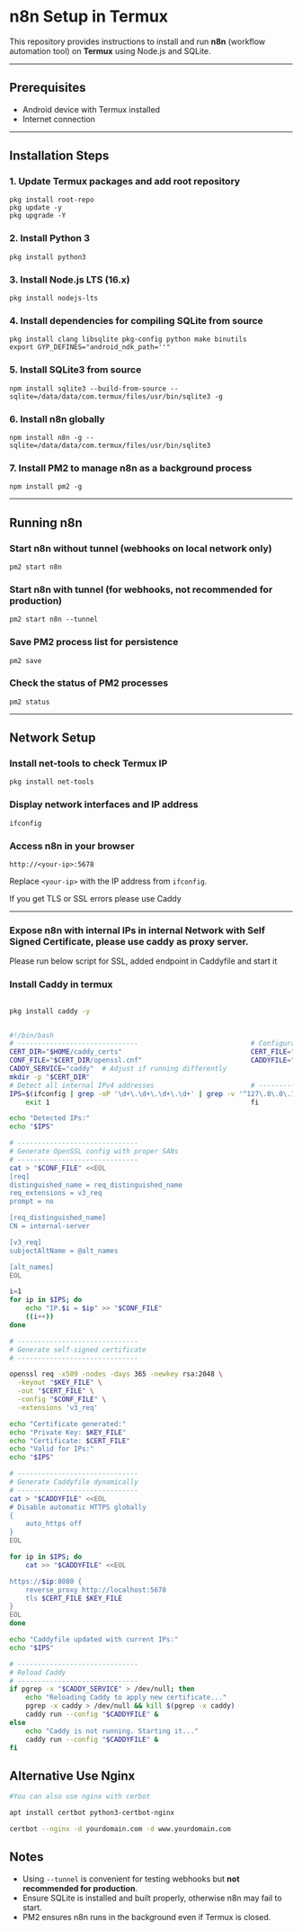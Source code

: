 # n8n Setup in Termux

This repository provides instructions to install and run **n8n** (workflow automation tool) on **Termux** using Node.js and SQLite.

---

## Prerequisites

- Android device with Termux installed
- Internet connection

---

## Installation Steps

### 1. Update Termux packages and add root repository
```
pkg install root-repo
pkg update -y
pkg upgrade -Y

```

### 2. Install Python 3
```
pkg install python3

```

### 3. Install Node.js LTS (16.x)
```
pkg install nodejs-lts

```

### 4. Install dependencies for compiling SQLite from source
```
pkg install clang libsqlite pkg-config python make binutils
export GYP_DEFINES="android_ndk_path=''"

```

### 5. Install SQLite3 from source
```
npm install sqlite3 --build-from-source --sqlite=/data/data/com.termux/files/usr/bin/sqlite3 -g

```

### 6. Install n8n globally
```
npm install n8n -g --sqlite=/data/data/com.termux/files/usr/bin/sqlite3

```

### 7. Install PM2 to manage n8n as a background process
```
npm install pm2 -g

```

---

## Running n8n

### Start n8n without tunnel (webhooks on local network only)
```
pm2 start n8n

```

### Start n8n with tunnel (for webhooks, not recommended for production)
```
pm2 start n8n --tunnel

```

### Save PM2 process list for persistence
```
pm2 save

```

### Check the status of PM2 processes
```
pm2 status

```

---

## Network Setup

### Install net-tools to check Termux IP
```
pkg install net-tools

```

### Display network interfaces and IP address
```
ifconfig

```

### Access n8n in your browser
```
http://<your-ip>:5678

```

Replace `<your-ip>` with the IP address from `ifconfig`.

If you get TLS or SSL errors please use Caddy

---


### Expose n8n with internal IPs in internal Network with Self Signed Certificate, please use caddy as proxy server.

Please run below script for SSL, added endpoint in Caddyfile and start it

### Install Caddy in termux

```bash

pkg install caddy -y

```


```bash

#!/bin/bash                                                 
# ------------------------------                            # Configuration                                             # ------------------------------
CERT_DIR="$HOME/caddy_certs"                                CERT_FILE="$CERT_DIR/fullchain.pem"                         KEY_FILE="$CERT_DIR/privkey.pem"
CONF_FILE="$CERT_DIR/openssl.cnf"                           CADDYFILE="$HOME/Caddyfile"
CADDY_SERVICE="caddy"  # Adjust if running differently      
mkdir -p "$CERT_DIR"                                                                                                    # ------------------------------
# Detect all internal IPv4 addresses                        # ------------------------------
IPS=$(ifconfig | grep -oP '\d+\.\d+\.\d+\.\d+' | grep -v '^127\.0\.0\.1$' | grep -v '^255\.' | grep -v '\.255$')                                                                    if [ -z "$IPS" ]; then                                          echo "No valid internal IPs found. Exiting."
    exit 1                                                  fi

echo "Detected IPs:"
echo "$IPS"

# ------------------------------
# Generate OpenSSL config with proper SANs
# ------------------------------
cat > "$CONF_FILE" <<EOL
[req]
distinguished_name = req_distinguished_name
req_extensions = v3_req
prompt = no

[req_distinguished_name]
CN = internal-server

[v3_req]
subjectAltName = @alt_names

[alt_names]
EOL

i=1
for ip in $IPS; do
    echo "IP.$i = $ip" >> "$CONF_FILE"
    ((i++))
done

# ------------------------------
# Generate self-signed certificate
# ------------------------------

openssl req -x509 -nodes -days 365 -newkey rsa:2048 \
  -keyout "$KEY_FILE" \
  -out "$CERT_FILE" \
  -config "$CONF_FILE" \
  -extensions 'v3_req'

echo "Certificate generated:"
echo "Private Key: $KEY_FILE"
echo "Certificate: $CERT_FILE"
echo "Valid for IPs:"
echo "$IPS"

# ------------------------------
# Generate Caddyfile dynamically
# ------------------------------
cat > "$CADDYFILE" <<EOL
# Disable automatic HTTPS globally
{
    auto_https off
}
EOL

for ip in $IPS; do
    cat >> "$CADDYFILE" <<EOL

https://$ip:8080 {
    reverse_proxy http://localhost:5678
    tls $CERT_FILE $KEY_FILE
}
EOL
done

echo "Caddyfile updated with current IPs:"
echo "$IPS"

# ------------------------------
# Reload Caddy
# ------------------------------
if pgrep -x "$CADDY_SERVICE" > /dev/null; then
    echo "Reloading Caddy to apply new certificate..."
    pgrep -x caddy > /dev/null && kill $(pgrep -x caddy)
    caddy run --config "$CADDYFILE" &
else
    echo "Caddy is not running. Starting it..."
    caddy run --config "$CADDYFILE" &
fi

```

## Alternative Use Nginx

```bash
#You can also use nginx with cerbot

apt install certbot python3-certbot-nginx

certbot --nginx -d yourdomain.com -d www.yourdomain.com

```

## Notes

- Using `--tunnel` is convenient for testing webhooks but **not recommended for production**.
- Ensure SQLite is installed and built properly, otherwise n8n may fail to start.
- PM2 ensures n8n runs in the background even if Termux is closed.

